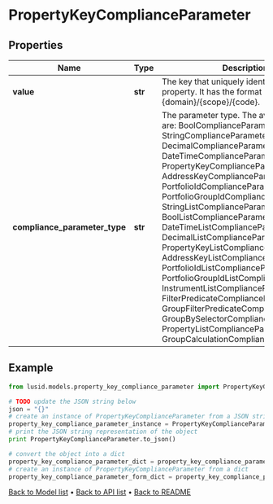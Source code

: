 # PropertyKeyComplianceParameter


## Properties
Name | Type | Description | Notes
------------ | ------------- | ------------- | -------------
**value** | **str** | The key that uniquely identifies the property. It has the format {domain}/{scope}/{code}. | 
**compliance_parameter_type** | **str** | The parameter type. The available values are: BoolComplianceParameter, StringComplianceParameter, DecimalComplianceParameter, DateTimeComplianceParameter, PropertyKeyComplianceParameter, AddressKeyComplianceParameter, PortfolioIdComplianceParameter, PortfolioGroupIdComplianceParameter, StringListComplianceParameter, BoolListComplianceParameter, DateTimeListComplianceParameter, DecimalListComplianceParameter, PropertyKeyListComplianceParameter, AddressKeyListComplianceParameter, PortfolioIdListComplianceParameter, PortfolioGroupIdListComplianceParameter, InstrumentListComplianceParameter, FilterPredicateComplianceParameter, GroupFilterPredicateComplianceParameter, GroupBySelectorComplianceParameter, PropertyListComplianceParameter, GroupCalculationComplianceParameter | 

## Example

```python
from lusid.models.property_key_compliance_parameter import PropertyKeyComplianceParameter

# TODO update the JSON string below
json = "{}"
# create an instance of PropertyKeyComplianceParameter from a JSON string
property_key_compliance_parameter_instance = PropertyKeyComplianceParameter.from_json(json)
# print the JSON string representation of the object
print PropertyKeyComplianceParameter.to_json()

# convert the object into a dict
property_key_compliance_parameter_dict = property_key_compliance_parameter_instance.to_dict()
# create an instance of PropertyKeyComplianceParameter from a dict
property_key_compliance_parameter_form_dict = property_key_compliance_parameter.from_dict(property_key_compliance_parameter_dict)
```
[Back to Model list](../README.md#documentation-for-models) &#8226; [Back to API list](../README.md#documentation-for-api-endpoints) &#8226; [Back to README](../README.md)


